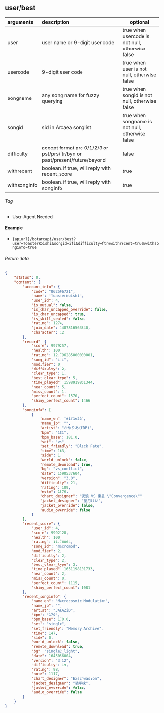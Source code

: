 ## user/best

| arguments    | description                                                                | optional                                        |
|:-------------|:---------------------------------------------------------------------------|-------------------------------------------------|
| user         | user name or 9-digit user code                                             | true when usercode is not null, otherwise false |
| usercode     | 9-digit user code                                                          | true when user is not null, otherwise false     |
| songname     | any song name for fuzzy querying                                           | true when songid is not null, otherwise false   |
| songid       | sid in Arcaea songlist                                                     | true when songname is not null, otherwise false |
| difficulty   | accept format are 0/1/2/3 or pst/prs/ftr/byn or past/present/future/beyond | false                                           |
| withrecent   | boolean. if true, will reply with recent_score                             | true                                            |
| withsonginfo | boolean. if true, will reply with songinfo                                 | true                                            |

###### Tag

* User-Agent Needed

#### Example

+ `{apiurl}/botarcapi/user/best?user=ToasterKoishi&songid=ifi&difficulty=ftr&withrecent=true&withsonginfo=true`

###### Return data

```json
{
    "status": 0,
    "content": {
        "account_info": {
            "code": "062596721",
            "name": "ToasterKoishi",
            "user_id": 4,
            "is_mutual": false,
            "is_char_uncapped_override": false,
            "is_char_uncapped": true,
            "is_skill_sealed": false,
            "rating": 1274,
            "join_date": 1487816563340,
            "character": 12
        },
        "record": {
            "score": 9979257,
            "health": 100,
            "rating": 12.796285000000001,
            "song_id": "ifi",
            "modifier": 0,
            "difficulty": 2,
            "clear_type": 1,
            "best_clear_type": 5,
            "time_played": 1598919831344,
            "near_count": 5,
            "miss_count": 1,
            "perfect_count": 1570,
            "shiny_perfect_count": 1466
        },
        "songinfo": [
            {
                "name_en": "#1f1e33",
                "name_jp": "",
                "artist": "かめりあ(EDP)",
                "bpm": "181",
                "bpm_base": 181.0,
                "set": "vs",
                "set_friendly": "Black Fate",
                "time": 163,
                "side": 1,
                "world_unlock": false,
                "remote_download": true,
                "bg": "vs_conflict",
                "date": 1590537604,
                "version": "3.0",
                "difficulty": 21,
                "rating": 109,
                "note": 1576,
                "chart_designer": "夜浪 VS 東星 \"Convergence\"",
                "jacket_designer": "望月けい",
                "jacket_override": false,
                "audio_override": false
            }
        ],
        "recent_score": {
            "user_id": 4,
            "score": 9992128,
            "health": 100,
            "rating": 11.76064,
            "song_id": "macromod",
            "modifier": 2,
            "difficulty": 2,
            "clear_type": 2,
            "best_clear_type": 2,
            "time_played": 1651198101733,
            "near_count": 2,
            "miss_count": 0,
            "perfect_count": 1115,
            "shiny_perfect_count": 1081
        },
        "recent_songinfo": {
            "name_en": "Macrocosmic Modulation",
            "name_jp": "",
            "artist": "JAKAZiD",
            "bpm": "170",
            "bpm_base": 170.0,
            "set": "single",
            "set_friendly": "Memory Archive",
            "time": 147,
            "side": 0,
            "world_unlock": false,
            "remote_download": true,
            "bg": "single2_light",
            "date": 1645056004,
            "version": "3.12",
            "difficulty": 19,
            "rating": 98,
            "note": 1117,
            "chart_designer": "Exschwas↕on",
            "jacket_designer": "装甲枕",
            "jacket_override": false,
            "audio_override": false
        }
    }
}
```

